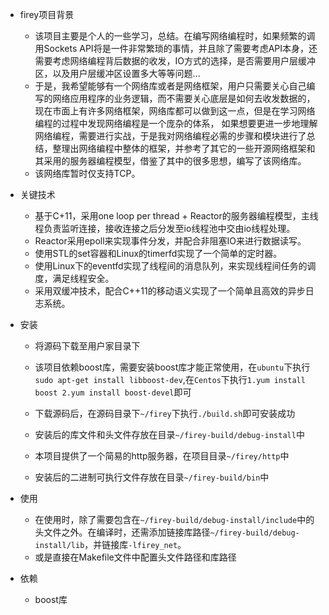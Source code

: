 - firey项目背景 
    + 该项目主要是个人的一些学习，总结。在编写网络编程时，如果频繁的调用Sockets API将是一件非常繁琐的事情，并且除了需要考虑API本身，还需要考虑网络编程背后数据的收发，IO方式的选择，是否需要用户层缓冲区，以及用户层缓冲区设置多大等等问题... 
	+ 于是，我希望能够有一个网络库或者是网络框架，用户只需要关心自己编写的网络应用程序的业务逻辑，而不需要关心底层是如何去收发数据的，现在市面上有许多网络框架，网络库都可以做到这一点，但是在学习网络编程的过程中发现网络编程是一个庞杂的体系， 如果想要更进一步地理解网络编程，需要进行实战，于是我对网络编程必需的步骤和模块进行了总结，整理出网络编程中整体的框架，并参考了其它的一些开源网络框架和其采用的服务器编程模型，借鉴了其中的很多思想，编写了该网络库。 
	+ 该网络库暂时仅支持TCP。
- 关键技术 
	+ 基于C+11，采用one loop per thread + Reactor的服务器编程模型，主线程负责监听连接，接收连接之后分发至io线程池中交由io线程处理。 
	+ Reactor采用epoll来实现事件分发，并配合非阻塞IO来进行数据读写。 
	+ 使用STL的set容器和Linux的timerfd实现了一个简单的定时器。 
	+  使用Linux下的eventfd实现了线程间的消息队列，来实现线程间任务的调度，满足线程安全。 
	+  采用双缓冲技术，配合C++11的移动语义实现了一个简单且高效的异步日志系统。 

- 安装 
	+ 将源码下载至用户家目录下 
	+ 该项目依赖boost库，需要安装boost库才能正常使用，在`ubuntu`下执行`sudo apt-get install libboost-dev`,在`Centos`下执行`1.yum install boost 2.yum install boost-devel`即可
	+ 下载源码后，在源码目录下`~/firey`下执行`./build.sh`即可安装成功 
	+ 安装后的库文件和头文件存放在目录`~/firey-build/debug-install`中 

	+ 本项目提供了一个简易的http服务器，在项目目录`~/firey/http`中
	+ 安装后的二进制可执行文件存放在目录`~/firey-build/bin`中

- 使用 
	+ 在使用时，除了需要包含在`~/firey-build/debug-install/include`中的头文件之外。在编译时，还需添加链接库路径`~/firey-build/debug-install/lib`，并链接库`-lfirey_net`。
	+ 或是直接在Makefile文件中配置头文件路径和库路径

- 依赖
	+ boost库
